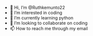 - 👋 Hi, I’m @Ruthkemunto22
- 👀 I’m interested in coding
- 🌱 I’m currently learning python
- 💞️ I’m looking to collaborate on coding
- 📫 How to reach me through my email

<!---
Ruthkemunto22/Ruthkemunto22 is a ✨ special ✨ repository because its `README.md` (this file) appears on your GitHub profile.
You can click the Preview link to take a look at your changes.
--->

